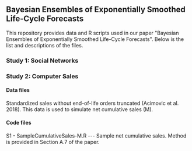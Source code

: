 ## Bayesian Ensembles of Exponentially Smoothed Life-Cycle Forecasts

This repository provides data and R scripts used in our paper "Bayesian Ensembles of Exponentially Smoothed Life-Cycle Forecasts". Below is the list and descriptions of the files.

### Study 1: Social Networks 


### Study 2: Computer Sales
#### Data files
Standardized sales without end-of-life orders truncated (Acimovic et al. 2018). This data is used to simulate net cumulative sales (M).


#### Code files
S1 - SampleCumulativeSales-M.R --- Sample net cumulative sales. Method is provided in Section A.7 of the paper.



